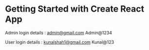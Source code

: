 # Getting Started with Create React App
Admin login details : 
admin@gmail.com
Admin@1234

User login details : 
kunalshah1@gmail.com
Kunal@123

